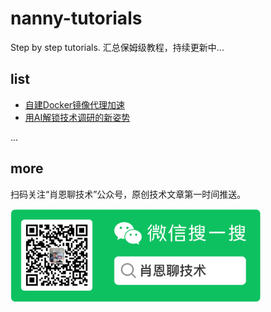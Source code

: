 # nanny-tutorials
Step by step tutorials. 汇总保姆级教程，持续更新中...

## list
- [自建Docker镜像代理加速](./article/docker-hub/自建Docker镜像代理加速.md)
- [用AI解锁技术调研的新姿势](./article/ai-search/用AI解锁技术调研的新姿势.md)

...

## more
扫码关注“肖恩聊技术”公众号，原创技术文章第一时间推送。

<img src="image-1.png" alt="公众号二维码" width="400">
